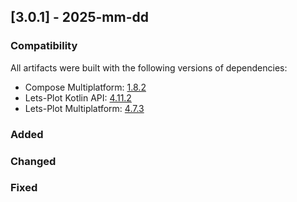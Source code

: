 ## [3.0.1] - 2025-mm-dd

### Compatibility

All artifacts were built with the following versions of dependencies:
- Compose Multiplatform: [1.8.2](https://github.com/JetBrains/compose-multiplatform/releases/tag/v1.8.2)
- Lets-Plot Kotlin API: [4.11.2](https://github.com/JetBrains/lets-plot-kotlin/releases/tag/v4.11.2)
- Lets-Plot Multiplatform: [4.7.3](https://github.com/JetBrains/lets-plot/releases/tag/v4.7.3)

### Added

### Changed

### Fixed


